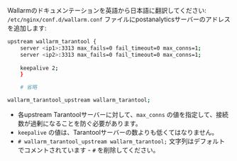Wallarmのドキュメンテーションを英語から日本語に翻訳してください:
					`/etc/nginx/conf.d/wallarm.conf` ファイルにpostanalyticsサーバーのアドレスを追加します:

```bash
upstream wallarm_tarantool {
    server <ip1>:3313 max_fails=0 fail_timeout=0 max_conns=1;
    server <ip2>:3313 max_fails=0 fail_timeout=0 max_conns=1;
    
    keepalive 2;
    }

    # 省略

wallarm_tarantool_upstream wallarm_tarantool;
```

* 各upstream Tarantoolサーバーに対して、`max_conns` の値を指定して、接続数が過剰になることを防ぐ必要があります。
* `keepalive` の値は、Tarantoolサーバーの数よりも低くてはなりません。
* `# wallarm_tarantool_upstream wallarm_tarantool;` 文字列はデフォルトでコメントされています - `#` を削除してください。